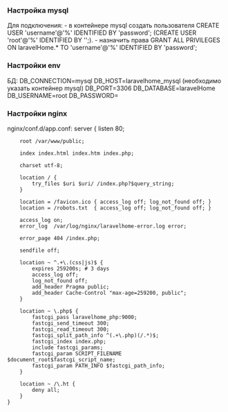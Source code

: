 ### Настройка mysql

Для подключения:
    - в контейнере mysql создать пользователя CREATE USER 'username'@'%' IDENTIFIED BY 'password';
    (CREATE USER 'root'@'%' IDENTIFIED BY '';).
    - назначить права GRANT ALL PRIVILEGES ON laravelHome.* TO 'username'@'%' IDENTIFIED BY 'password';
    
### Настройки env

БД: 
    DB_CONNECTION=mysql
    DB_HOST=laravelhome_mysql (необходимо указать контейнер mysql)
    DB_PORT=3306
    DB_DATABASE=laravelHome
    DB_USERNAME=root
    DB_PASSWORD=
    
### Настройки nginx 

nginx/conf.d/app.conf:
    server {
        listen 80;
    
        root /var/www/public;
    
        index index.html index.htm index.php;
    
        charset utf-8;
    
        location / {
            try_files $uri $uri/ /index.php?$query_string;
        }
    
        location = /favicon.ico { access_log off; log_not_found off; }
        location = /robots.txt  { access_log off; log_not_found off; }
    
        access_log on;
        error_log  /var/log/nginx/laravelhome-error.log error;
    
        error_page 404 /index.php;
    
        sendfile off;
    
        location ~ ^.+\.(css|js)$ {
            expires 259200s; # 3 days
            access_log off;
            log_not_found off;
            add_header Pragma public;
            add_header Cache-Control "max-age=259200, public";
        }
    
        location ~ \.php$ {
            fastcgi_pass laravelhome_php:9000;
            fastcgi_send_timeout 300;
            fastcgi_read_timeout 300;
            fastcgi_split_path_info ^(.+\.php)(/.*)$;
            fastcgi_index index.php;
            include fastcgi_params;
            fastcgi_param SCRIPT_FILENAME $document_root$fastcgi_script_name;
            fastcgi_param PATH_INFO $fastcgi_path_info;
        }
    
        location ~ /\.ht {
            deny all;
        }
    }